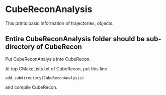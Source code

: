 # CubeReconAnalysis
This prints basic information of trajectories, objects.
## Entire CubeReconAnalysis folder should be sub-directory of CubeRecon 
Put CubeReconAnalysis into CubeRecon.

At top CMakeLists.txt of CubeRecon, put this line

    add_subdirectory(CubeReconAnalysis)
    
and compile CubeRecon.
